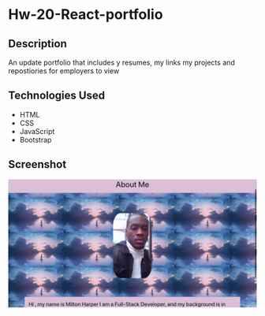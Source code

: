 # Hw-20-React-portfolio

## Description

An update portfolio that includes y resumes, my links my projects and repostiories for employers to view


## Technologies Used
* HTML
* CSS
* JavaScript
* Bootstrap


## Screenshot

![Portfolio](src/portfolio.png)
